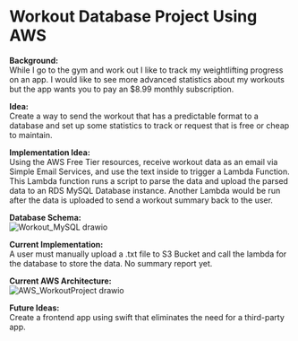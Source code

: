 # Workout Database Project Using AWS

**Background:**  
While I go to the gym and work out I like to track my weightlifting progress on an app. I would like to see more advanced statistics about my workouts but the app wants you to pay an $8.99 monthly subscription.  
  
**Idea:**  
Create a way to send the workout that has a predictable format to a database and set up some statistics to track or request that is free or cheap to maintain.  
  
**Implementation Idea:**  
Using the AWS Free Tier resources, receive workout data as an email via Simple Email Services, and use the text inside to trigger a Lambda Function. This Lambda function runs a script to parse the data and upload the parsed data to an RDS MySQL Database instance.
Another Lambda would be run after the data is uploaded to send a workout summary back to the user.  
  
**Database Schema:**  
![Workout_MySQL drawio](https://user-images.githubusercontent.com/69882779/212497618-71141cf2-997d-4a1b-b9ac-168e84547227.png)
  
**Current Implementation:**  
A user must manually upload a .txt file to S3 Bucket and call the lambda for the database to store the data. No summary report yet.  
  
**Current AWS Architecture:**  
![AWS_WorkoutProject drawio](https://user-images.githubusercontent.com/69882779/212497621-5ffbd174-f85b-4690-bce1-69c54044cd3a.png)
  
**Future Ideas:**  
Create a frontend app using swift that eliminates the need for a third-party app.  
